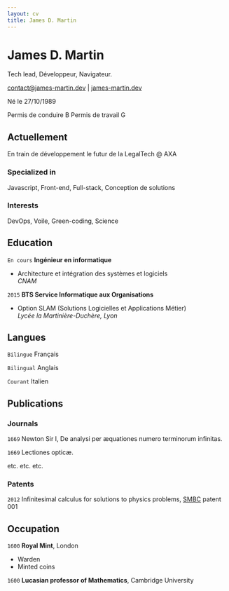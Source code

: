 ```yaml
---
layout: cv
title: James D. Martin
---
```

# James D. Martin
Tech lead, Développeur, Navigateur.

<div id="webaddress">
<a href="contact@james-martin.dev">contact@james-martin.dev</a>
| <a href="https://james-martin.dev">james-martin.dev</a>
</div>

Né le 27/10/1989

Permis de conduire B
Permis de travail G

## Actuellement

En train de développement le futur de la LegalTech @ AXA

### Specialized in

Javascript, Front-end, Full-stack, Conception de solutions

### Interests

DevOps, Voile, Green-coding, Science

## Education

`En cours`
__Ingénieur en informatique__

- Architecture et intégration des systèmes et logiciels  
_CNAM_

`2015`
__BTS Service Informatique aux Organisations__
- Option SLAM (Solutions Logicielles et Applications Métier)  
_Lycée la Martinière-Duchère, Lyon_

## Langues

`Bilingue`
Français

`Bilingual`
Anglais

`Courant`
Italien


## Publications

<!-- A list is also available [online](http://scholar.google.co.uk/citations?user=LTOTl0YAAAAJ) -->

### Journals

`1669`
Newton Sir I, De analysi per æquationes numero terminorum infinitas. 

`1669`
Lectiones opticæ.

etc. etc. etc.

### Patents

`2012`
Infinitesimal calculus for solutions to physics problems, [SMBC](http://www.techdirt.com/articles/20121011/09312820678/if-patents-had-been-around-time-newton.shtml) patent 001


## Occupation

`1600`
__Royal Mint__, London

- Warden
- Minted coins

`1600`
__Lucasian professor of Mathematics__, Cambridge University



<!-- ### Footer

Last updated: May 2013 -->


